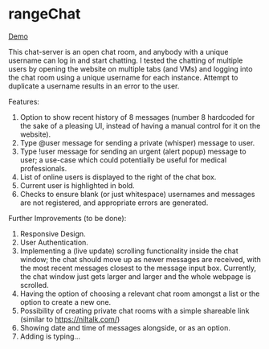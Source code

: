 # rangeChat

[Demo](http://rangechat.herokuapp.com)

This chat-server is an open chat room, and anybody with a unique username can log in and start chatting. I tested the chatting of multiple users by opening the website on multiple tabs (and VMs) and logging into the chat room using a unique username for each instance. Attempt to duplicate a username results in an error to the user. 

Features:
1. Option to show recent history of 8 messages (number 8 hardcoded for the sake of a pleasing UI, instead of having a manual control for it on the website).
2. Type @user message for sending a private (whisper) message to user.
3. Type !user message for sending an urgent (alert popup) message to user; a use-case which could potentially be useful for medical professionals. 
4. List of online users is displayed to the right of the chat box. 
5. Current user is highlighted in bold.   
6. Checks to ensure blank (or just whitespace) usernames and messages are not registered, and appropriate errors are generated. 

Further Improvements (to be done):
1. Responsive Design.
2. User Authentication.
3. Implementing a (live update) scrolling functionality inside the chat window; the chat should move up as newer messages are received, with the most recent messages closest to the message input box. Currently, the chat window just gets larger and larger and the whole webpage is scrolled. 
4. Having the option of choosing a relevant chat room amongst a list or the option to create a new one. 
5.  Possibility of creating private chat rooms with a simple shareable link (similar to https://niltalk.com/)
6. Showing date and time of messages alongside, or as an option. 
7. Adding <user> is typing...
